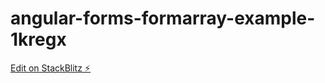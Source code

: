 # angular-forms-formarray-example-1kregx

[Edit on StackBlitz ⚡️](https://stackblitz.com/edit/angular-forms-formarray-example-1kregx)